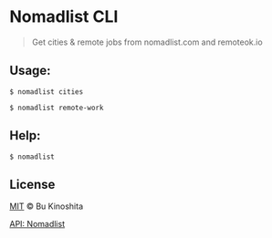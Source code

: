 # Nomadlist CLI
> Get cities & remote jobs from nomadlist.com and remoteok.io

## Usage:
```
$ nomadlist cities
```

```
$ nomadlist remote-work
```

## Help:
```
$ nomadlist
```

## License
[MIT](https://raw.githubusercontent.com/BuKinoshita/nomadlist-cli/master/LICENSE) &copy; Bu Kinoshita

[API: Nomadlist](https://nomadlist.com)
